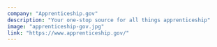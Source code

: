 ```yaml
---
company: "Apprenticeship.gov"
description: "Your one-stop source for all things apprenticeship"
image: "apprenticeship-gov.jpg"
link: "https://www.apprenticeship.gov/"
---
```

